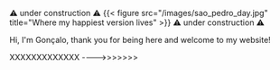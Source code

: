 
⚠️ under construction ⚠️
{{< figure src="/images/sao_pedro_day.jpg" title="Where my happiest version lives" >}}
⚠️ under construction ⚠️



Hi, I'm Gonçalo, thank you for being here and welcome to my website! 


XXXXXXXXXXXXX ---->>>>>>>



 


